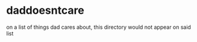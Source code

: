 daddoesntcare
=============

on a list of things dad cares about, this directory would not appear on said list
